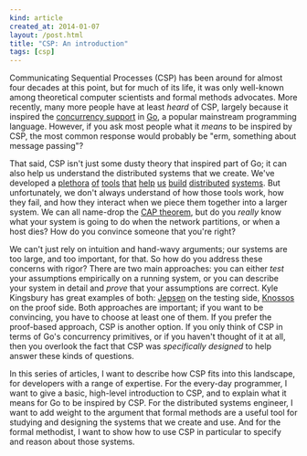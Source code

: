 ```yaml
---
kind: article
created_at: 2014-01-07
layout: /post.html
title: "CSP: An introduction"
tags: [csp]
---
```


Communicating Sequential Processes (CSP) has been around for almost four decades
at this point, but for much of its life, it was only well-known among
theoretical computer scientists and formal methods advocates.  More recently,
many more people have at least *heard* of CSP, largely because it inspired the
[concurrency support](http://golang.org/doc/effective_go.html#concurrency) in
[Go](http://golang.org/), a popular mainstream programming language.  However,
if you ask most people what it *means* to be inspired by CSP, the most common
response would probably be "erm, something about message passing"?

That said, CSP isn't just some dusty theory that inspired part of Go; it can
also help us understand the distributed systems that we create.  We've developed
a [plethora](http://zookeeper.apache.org/) [of](http://www.mongodb.org/)
[tools](http://couchdb.apache.org/) [that](http://redis.io/)
[help](http://basho.com/riak/) [us](http://cassandra.apache.org/)
[build](http://hbase.apache.org/) [distributed](http://hadoop.apache.org/)
[systems](http://storm-project.net/).  But unfortunately, we don't always
understand of how those tools work, how they fail, and how they interact when we
piece them together into a larger system.  We can all name-drop the [CAP
theorem](http://dl.acm.org/citation.cfm?id=564601), but do you *really* know
what your system is going to do when the network partitions, or when a host
dies?  How do you convince someone that you're right?

We can't just rely on intuition and hand-wavy arguments; our systems are too
large, and too important, for that.  So how do you address these concerns with
rigor?  There are two main approaches: you can either *test* your assumptions
empirically on a running system, or you can describe your system in detail and
*prove* that your assumptions are correct.  Kyle Kingsbury has great examples of
both: [Jepsen](http://aphyr.com/tags/jepsen) on the testing side,
[Knossos](http://aphyr.com/posts/309-knossos-redis-and-linearizability) on the
proof side.  Both approaches are important; if you want to be convincing, you
have to choose at least one of them.  If you prefer the proof-based approach,
CSP is another option.  If you only think of CSP in terms of Go's concurrency
primitives, or if you haven't thought of it at all, then you overlook the fact
that CSP was *specifically designed* to help answer these kinds of questions.

In this series of articles, I want to describe how CSP fits into this landscape,
for developers with a range of expertise.  For the every-day programmer, I want
to give a basic, high-level introduction to CSP, and to explain what it means
for Go to be inspired by CSP.  For the distributed systems engineer, I want to
add weight to the argument that formal methods are a useful tool for studying
and designing the systems that we create and use.  And for the formal methodist,
I want to show how to use CSP in particular to specify and reason about those
systems.
